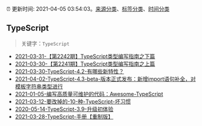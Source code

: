 :alarm_clock: 更新时间: 2021-04-05 03:54:03。[来源分类](../README.md)、[标签分类](../TAGS.md)、[时间分类](../TIMELINE.md)

## TypeScript


> 关键字：`TypeScript`



- [2021-03-31-【第2242期】TypeScript类型编写指南之下篇](https://www.ershicimi.com/p/39bcb8d3da8089a4641df45c74466341) 
- [2021-03-30-【第2241期】TypeScript类型编写指南之上篇](https://www.ershicimi.com/p/13d4a37e1b5a91a8b846896cafeac31e) 
- [2021-03-30-TypeScript-4.2-有哪些新特性？](https://www.ershicimi.com/p/023ed2eeb4bc48db809bf07ec284ab4f) 
- [2021-04-02-TypeScript-4.3-beta-版本正式发布：新增import语句补全，对模板字符串类型进行](https://www.ershicimi.com/p/b7740c3ceaba7a164806fee9a1bcfa79) 
- [2021-01-05-编写高质量可维护的代码：Awesome-TypeScript](https://www.ershicimi.com/p/0e0e4e00548bd0c316732a2a25594a04) 
- [2021-03-12-要改掉的-10-种-TypeScript-坏习惯](https://www.ershicimi.com/p/78e5431baa0515e7ec4907fc113f81e6) 
- [2020-05-14-TypeScript-3.9-升级初体验](https://www.ershicimi.com/p/735e621e01948c8458a4dea2cd00ba0f) 
- [2021-03-28-TypeScript-手册【重制版】](https://www.ershicimi.com/p/512f23a38cacd2115cb5ef5994d217ae) 